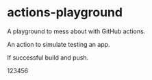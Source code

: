 # actions-playground
A playground to mess about with GitHub actions.

An action to simulate testing an app.

If successful build and push.

123456
